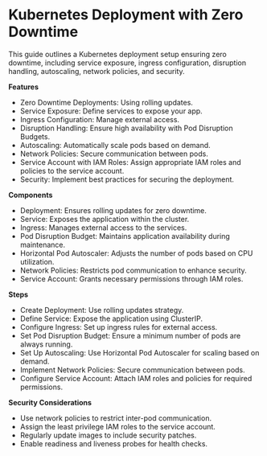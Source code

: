 # Kubernetes Deployment with Zero Downtime

This guide outlines a Kubernetes deployment setup ensuring zero downtime, including service exposure, ingress configuration, disruption handling, autoscaling, network policies, and security.

**Features**

* Zero Downtime Deployments: Using rolling updates.
* Service Exposure: Define services to expose your app.
* Ingress Configuration: Manage external access.
* Disruption Handling: Ensure high availability with Pod Disruption Budgets.
* Autoscaling: Automatically scale pods based on demand.
* Network Policies: Secure communication between pods.
* Service Account with IAM Roles: Assign appropriate IAM roles and policies to the service account.
* Security: Implement best practices for securing the deployment.

**Components**
* Deployment: Ensures rolling updates for zero downtime.
* Service: Exposes the application within the cluster.
* Ingress: Manages external access to the services.
* Pod Disruption Budget: Maintains application availability during maintenance.
* Horizontal Pod Autoscaler: Adjusts the number of pods based on CPU utilization.
* Network Policies: Restricts pod communication to enhance security.
* Service Account: Grants necessary permissions through IAM roles.

**Steps**
* Create Deployment: Use rolling updates strategy.
* Define Service: Expose the application using ClusterIP.
* Configure Ingress: Set up ingress rules for external access.
* Set Pod Disruption Budget: Ensure a minimum number of pods are always running.
* Set Up Autoscaling: Use Horizontal Pod Autoscaler for scaling based on demand.
* Implement Network Policies: Secure communication between pods.
* Configure Service Account: Attach IAM roles and policies for required permissions.

**Security Considerations**
* Use network policies to restrict inter-pod communication.
* Assign the least privilege IAM roles to the service account.
* Regularly update images to include security patches.
* Enable readiness and liveness probes for health checks.